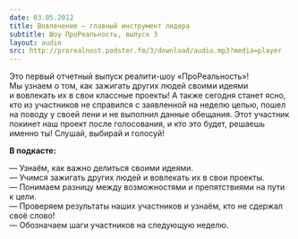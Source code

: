 ```yaml
---
date: 03.05.2012
title: Вовлечение — главный инструмент лидера  
subtitle: Шоу ПроРеальность, выпуск 3
layout: audio
src: http://prorealnost.podster.fm/3/download/audio.mp3?media=player
---
```


Это первый отчетный выпуск реалити-шоу «ПроРеальность»! Мы узнаем о том, как зажигать других людей своими идеями и вовлекать их в свои классные проекты! А также сегодня станет ясно, кто из участников не справился с заявленной на неделю целью, пошел на поводу у своей лени и не выполнил данные обещания. Этот участник покинет наш проект после голосования, и кто это будет, решаешь именно ты! Слушай, выбирай и голосуй!

**В подкасте:**

— Узнаём, как важно делиться своими идеями.  
— Учимся зажигать других людей и вовлекать их в свои проекты.  
— Понимаем разницу между возможностями и препятствиями на пути к цели.  
— Проверяем результаты наших участников и узнаём, кто не сдержал своё слово!  
— Обозначаем шаги участников на следующую неделю.  
